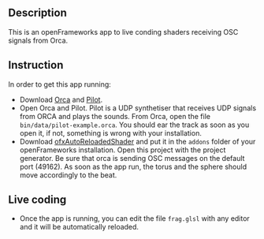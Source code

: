 ## Description

This is an openFrameworks app to live conding shaders receiving OSC signals from Orca.

## Instruction

In order to get this app running:

- Download [Orca](https://github.com/hundredrabbits/Orca/) and [Pilot](https://github.com/hundredrabbits/Pilot).
- Open Orca and Pilot. Pilot is a UDP synthetiser that receives UDP signals from ORCA and plays the sounds. From Orca, open the file `bin/data/pilot-example.orca`. You should ear the track as soon as you open it, if not, something is wrong with your installation.
- Download [ofxAutoReloadedShader](https://github.com/andreasmuller/ofxAutoReloadedShader) and put it in the `addons` folder of your openFrameworks installation. Open this project with the project generator. Be sure that orca is sending OSC messages on the default port (49162). As soon as the app run, the torus and the sphere should move accordingly to the beat.

## Live coding
- Once the app is running, you can edit the file `frag.glsl` with any editor and it will be automatically reloaded.

